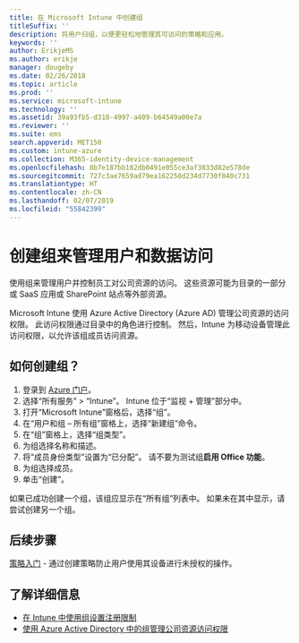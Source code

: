 ```yaml
---
title: 在 Microsoft Intune 中创建组
titleSuffix: ''
description: 将用户归组，以便更轻松地管理其可访问的策略和应用。
keywords: ''
author: ErikjeMS
ms.author: erikje
manager: dougeby
ms.date: 02/26/2018
ms.topic: article
ms.prod: ''
ms.service: microsoft-intune
ms.technology: ''
ms.assetid: 39a93fb5-d318-4997-a409-b64549a00e7a
ms.reviewer: ''
ms.suite: ems
search.appverid: MET150
ms.custom: intune-azure
ms.collection: M365-identity-device-management
ms.openlocfilehash: 8b7e187bb182db0491e055ce3af3833d82e578de
ms.sourcegitcommit: 727c3ae7659ad79ea162250d234d7730f840c731
ms.translationtype: HT
ms.contentlocale: zh-CN
ms.lasthandoff: 02/07/2019
ms.locfileid: "55842399"
---
```

# <a name="create-a-group-to-manage-your-users-and-data-access"></a>创建组来管理用户和数据访问

使用组来管理用户并控制员工对公司资源的访问。 这些资源可能为目录的一部分或 SaaS 应用或 SharePoint 站点等外部资源。

Microsoft Intune 使用 Azure Active Directory (Azure AD) 管理公司资源的访问权限。 此访问权限通过目录中的角色进行控制。 然后，Intune 为移动设备管理此访问权限，以允许该组成员访问资源。

## <a name="how-do-i-create-a-group"></a>如何创建组？

1. 登录到 [Azure 门户](https://portal.azure.com)。
2. 选择“所有服务” > “Intune”。 Intune 位于“监视 + 管理”部分中。
3. 打开“Microsoft Intune”窗格后，选择“组”。
4. 在“用户和组 – 所有组”窗格上，选择“新建组”命令。
5. 在“组”窗格上，选择“组类型”。
5. 为组选择名称和描述。
6. 将“成员身份类型”设置为“已分配”。 请不要为测试组**启用 Office 功能**。
7. 为组选择成员。
7. 单击“创建”。

如果已成功创建一个组，该组应显示在“所有组”列表中。 如果未在其中显示，请尝试创建另一个组。

## <a name="next-steps"></a>后续步骤

[策略入门](get-started-policies.md) - 通过创建策略防止用户使用其设备进行未授权的操作。

## <a name="learn-more"></a>了解详细信息

* [在 Intune 中使用组设置注册限制](groups-add.md)
* [使用 Azure Active Directory 中的组管理公司资源访问权限](https://docs.microsoft.com/azure/active-directory/active-directory-manage-groups)
